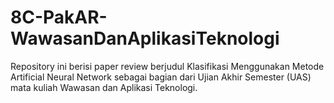 # 8C-PakAR-WawasanDanAplikasiTeknologi
Repository ini berisi paper review berjudul Klasifikasi Menggunakan Metode Artificial Neural Network sebagai bagian dari Ujian Akhir Semester (UAS) mata kuliah Wawasan dan Aplikasi Teknologi.

